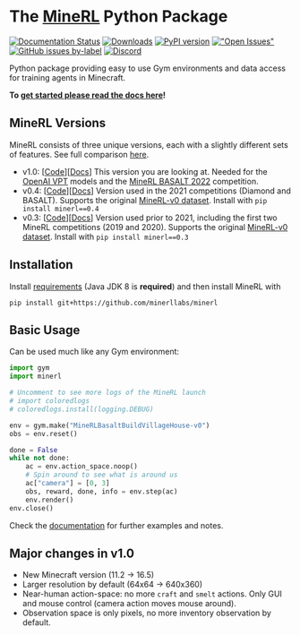 # The [MineRL](http://minerl.io) Python Package

[![Documentation Status](https://readthedocs.org/projects/minerl/badge/?version=latest)](https://minerl.readthedocs.io/en/latest/?badge=latest)
[![Downloads](https://pepy.tech/badge/minerl)](https://pepy.tech/project/minerl)
[![PyPI version](https://badge.fury.io/py/minerl.svg)](https://badge.fury.io/py/minerl)
[!["Open Issues"](https://img.shields.io/github/issues-raw/minerllabs/minerl.svg)](https://github.com/minerllabs/minerl/issues)
[![GitHub issues by-label](https://img.shields.io/github/issues/minerllabs/minerl/bug.svg?color=red)](https://github.com/minerllabs/minerl/issues?utf8=%E2%9C%93&q=is%3Aissue+is%3Aopen+label%3Abug)
[![Discord](https://img.shields.io/discord/565639094860775436.svg?label=&logo=discord&logoColor=ffffff&color=7389D8&labelColor=6A7EC2)](https://discord.gg/BT9uegr)

Python package providing easy to use Gym environments and data access for training agents in Minecraft.

**To [get started please read the docs here](http://minerl.io/docs/)!**

## MineRL Versions

MineRL consists of three unique versions, each with a slightly different sets of features. See full comparison [here](https://minerl.readthedocs.io/en/v1.0.0/notes/versions.html).

* v1.0: [[Code](https://github.com/minerllabs/minerl)][[Docs](https://minerl.readthedocs.io/en/latest/)]
  This version you are looking at. Needed for the [OpenAI VPT](https://github.com/openai/Video-Pre-Training) models and the [MineRL BASALT 2022](https://www.aicrowd.com/challenges/neurips-2022-minerl-basalt-competition) competition.
* v0.4: [[Code](https://github.com/minerllabs/minerl/tree/v0.4)][[Docs](https://minerl.readthedocs.io/en/v0.4.4/)]
  Version used in the 2021 competitions (Diamond and BASALT). Supports the original [MineRL-v0 dataset](https://arxiv.org/abs/1907.13440). Install with `pip install minerl==0.4`
* v0.3: [[Code](https://github.com/minerllabs/minerl/tree/pypi_0.3.7)][[Docs](https://minerl.readthedocs.io/en/v0.3.7/)]
  Version used prior to 2021, including the first two MineRL competitions (2019 and 2020). Supports the original [MineRL-v0 dataset](https://arxiv.org/abs/1907.13440). Install with `pip install minerl==0.3`

## Installation

Install [requirements](https://minerl.readthedocs.io/en/latest/tutorials/index.html) (Java JDK 8 is **required**) and then install MineRL with
```
pip install git+https://github.com/minerllabs/minerl
```

## Basic Usage

Can be used much like any Gym environment:

```python
import gym
import minerl

# Uncomment to see more logs of the MineRL launch
# import coloredlogs
# coloredlogs.install(logging.DEBUG)

env = gym.make("MineRLBasaltBuildVillageHouse-v0")
obs = env.reset()

done = False
while not done:
    ac = env.action_space.noop()
    # Spin around to see what is around us
    ac["camera"] = [0, 3]
    obs, reward, done, info = env.step(ac)
    env.render()
env.close()
```

Check the [documentation](https://minerl.readthedocs.io/en/latest) for further examples and notes.

## Major changes in v1.0

- New Minecraft version (11.2 -> 16.5)
- Larger resolution by default (64x64 -> 640x360)
- Near-human action-space: no more `craft` and `smelt` actions. Only GUI and mouse control (camera action moves mouse around).
- Observation space is only pixels, no more inventory observation by default.
